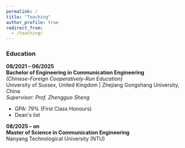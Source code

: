 ```yaml
---
permalink: /
title: "Teaching"
author_profile: true
redirect_from: 
  - /teaching/
---
```


### Education

**08/2021 – 06/2025**  
**Bachelor of Engineering in Communication Engineering**  
*(Chinese-Foreign Cooperatively-Run Education)*  
University of Sussex, United Kingdom | Zhejiang Gongshang University, China  
*Supervisor: Prof. Zhengguo Sheng*  
- GPA: 79% (First Class Honours)  
- Dean's list  

**08/2025 – on**  
**Master of Science in Communication Engineering**  
Nanyang Technological University (NTU)  
